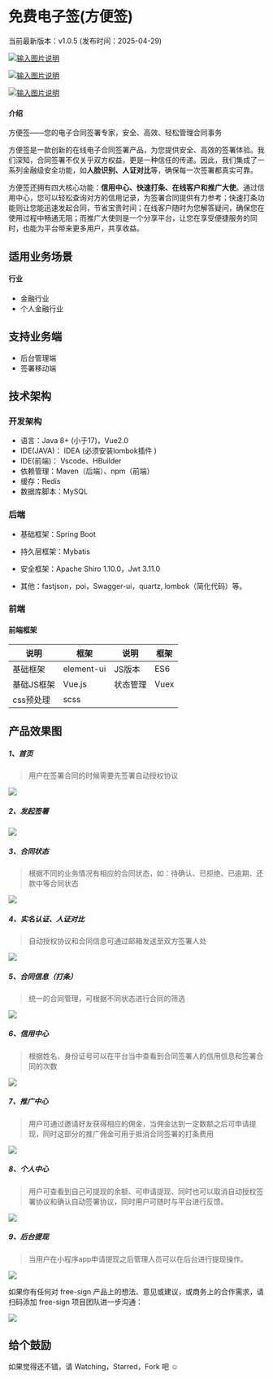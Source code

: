 # 免费电子签(方便签)

当前最新版本：v1.0.5 (发布时间：2025-04-29)



[![输入图片说明](https://img.shields.io/static/v1?label=licents&message=Apache%20License%202.0&color=green)](https://gitee.com/leepm/mini-contract/blob/master/LICENSE)

[![输入图片说明](https://img.shields.io/static/v1?label=Author&message=shawn&color=blue)](https://www.yi-types.com)

[![输入图片说明](https://img.shields.io/static/v1?label=version&message=1.0.5&color=green)](https://www.leepm.com)



#### 介绍

方便签——您的电子合同签署专家，安全、高效、轻松管理合同事务



方便签是一款创新的在线电子合同签署产品，为您提供安全、高效的签署体验。我们深知，合同签署不仅关乎双方权益，更是一种信任的传递。因此，我们集成了一系列金融级安全功能，如**人脸识别、人证对比**等，确保每一次签署都真实可靠。



方便签还拥有四大核心功能：**信用中心、快速打条、在线客户和推广大使**。通过信用中心，您可以轻松查询对方的信用记录，为签署合同提供有力参考；快速打条功能则让您能迅速发起合同，节省宝贵时间；在线客户随时为您解答疑问，确保您在使用过程中畅通无阻；而推广大使则是一个分享平台，让您在享受便捷服务的同时，也能为平台带来更多用户，共享收益。



## 适用业务场景

#### 行业 

- 金融行业
- 个人金融行业



## 支持业务端

- 后台管理端
- 签署移动端



## 技术架构

### 开发架构

- 语言：Java 8+ (小于17)，Vue2.0
- IDE(JAVA)： IDEA (必须安装lombok插件 )
- IDE(前端)： Vscode、HBuilder
- 依赖管理：Maven（后端）、npm（前端）
- 缓存：Redis
- 数据库脚本：MySQL

###   **后端**

- 基础框架：Spring Boot

- 持久层框架：Mybatis

- 安全框架：Apache Shiro 1.10.0，Jwt 3.11.0
- 其他：fastjson，poi，Swagger-ui，quartz, lombok（简化代码）等。



### 前端

#### 前端框架

| 说明       | 框架       | 说明     | 框架 |
| ---------- | ---------- | -------- | ---- |
| 基础框架   | element-ui | JS版本   | ES6  |
| 基础JS框架 | Vue.js     | 状态管理 | Vuex |
| css预处理  | scss       |          |      |



## 产品效果图

##### 1、首页

> 用户在签署合同的时候需要先签署自动授权协议

![](.images/fangbianqian_01.png)

##### 2、发起签署

> 

![](.images/fangbianqian_02.png)

##### 3、合同状态

> 根据不同的业务情况有相应的合同状态，如：待确认、已拒绝、已逾期、还款中等合同状态

![](.images/fangbianqian_03.png)

##### 4、实名认证、人证对比

> 自动授权协议和合同信息可通过邮箱发送至双方签署人处

![](.images/fangbianqian_04.png)

##### 5、合同信息（打条）

> 统一的合同管理，可根据不同状态进行合同的筛选

![](.images/fangbianqian_05.png)

##### 6、信用中心

> 根据姓名、身份证号可以在平台当中查看到合同签署人的信用信息和签署合同的次数

![](.images/fangbianqian_06.png)

##### 7、推广中心

> 用户可通过邀请好友获得相应的佣金，当佣金达到一定数额之后可申请提现，同时这部分的推广佣金可用于抵消合同签署的打条费用

![](.images/fangbianqian_07.png)

##### 8、个人中心

> 用户可查看到自己可提现的余额、可申请提现、同时也可以取消自动授权签署协议和确认自动签署协议，同时用户可随时与平台进行反馈。

![](.images/fangbianqian_08.png)

##### 9、后台提现

> 当用户在小程序app申请提现之后管理人员可以在后台进行提现操作。

![](.images/admin_01.png)





如果你有任何对 free-sign 产品上的想法、意见或建议，或商务上的合作需求，请扫码添加 free-sign 项目团队进一步沟通： 

![](.images/shawn_huangxing_qrcode.png)



##  给个鼓励

如果觉得还不错，请 Watching，Starred，Fork 吧 ☺
